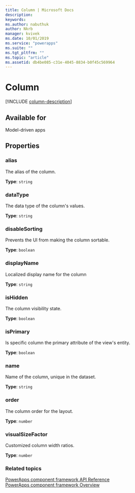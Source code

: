 ```yaml
---
title: Column | Microsoft Docs
description: 
keywords:
ms.author: nabuthuk
author: Nkrb
manager: kvivek
ms.date: 10/01/2019
ms.service: "powerapps"
ms.suite: ""
ms.tgt_pltfrm: ""
ms.topic: "article"
ms.assetid: db4be085-c31e-4045-8834-b0f45c569964
---
```


# Column

[!INCLUDE [column-description](includes/column-description.md)]

## Available for 

Model-driven apps

## Properties

### alias

The alias of the column.

**Type**: `string`

### dataType

The data type of the column's values.

**Type**: `string`

### disableSorting

Prevents the UI from making the column sortable.

**Type**: `boolean`<br />

### displayName

Localized display name for the column

**Type**: `string`

### isHidden

The column visibility state.

**Type**: `boolean`<br />

### isPrimary

Is specific column the primary attribute of the view's entity.

**Type**: `boolean`<br />

### name

Name of the column, unique in the dataset.

**Type**: `string`

### order

The column order for the layout.

**Type**: `number`

### visualSizeFactor

Customized column width ratios. 

**Type**: `number`


### Related topics

[PowerApps component framework API Reference](../reference/index.md)<br/>
[PowerApps component framework Overview](../overview.md)